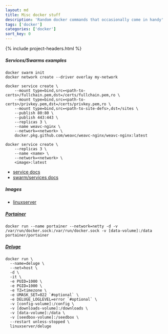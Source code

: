 ```yaml
---
layout: md
title: Misc docker stuff
description: 'Random docker commands that occasionally come in handy'
tags: ['docker']
categories: ['docker']
sort_key: 0
---
```


{% include project-headers.html %}

##### Services/Swarms examples
```
docker swarm init
docker network create --driver overlay my-network
```
```
docker service create \
    --mount type=bind,src=<path-to-certs>/fullchain.pem,dst=/certs/fullchain.pem,ro \
    --mount type=bind,src=<path-to-certs>/privkey.pem,dst=/certs/privkey.pem,ro \
    --mount type=bind,src=<path-to-site-defs>,dst=/sites \
    --publish 80:80 \
    --publish 443:443 \
    --replicas 3 \
    --name weavc-nginx \
    --network=<network> \
    docker.pkg.github.com/weavc/weavc-nginx/weavc-nginx:latest
```
```
docker service create \
    --replicas 3 \
    --name <name> \
    --network=<network> \
    <image>:latest
```
- [service docs](https://docs.docker.com/engine/reference/commandline/service/)
- [swarm/services docs](https://docs.docker.com/engine/swarm/services/)

##### Images
- [linuxserver](https://hub.docker.com/u/linuxserver)

##### [Portainer](https://hub.docker.com/r/portainer/portainer)
```
docker run --name portainer --network=netty -d -v /var/run/docker.sock:/var/run/docker.sock -v [data-volume]:/data portainer/portainer
```

##### [Deluge](https://hub.docker.com/r/linuxserver/deluge)
```
docker run \
  --name=deluge \
  --net=host \
  -d \
  -it \
  -e PUID=1000 \
  -e PGID=1000 \
  -e TZ=timezone \
  -e UMASK_SET=022 `#optional` \
  -e DELUGE_LOGLEVEL=error `#optional` \
  -v [config-volume]:/config \
  -v [downloads-volume]:/downloads \
  -v [data-volume]:/data \
  -v [seedbox-volume]:/seedbox \
  --restart unless-stopped \
  linuxserver/deluge
```
